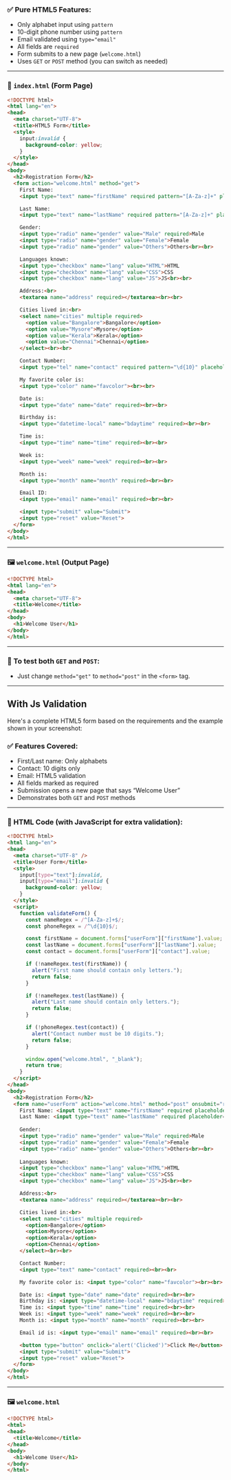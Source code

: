 ### ✅ Pure HTML5 Features:

* Only alphabet input using `pattern`
* 10-digit phone number using `pattern`
* Email validated using `type="email"`
* All fields are `required`
* Form submits to a new page (`welcome.html`)
* Uses `GET` or `POST` method (you can switch as needed)

---

### 🧾 `index.html` (Form Page)

```html
<!DOCTYPE html>
<html lang="en">
<head>
  <meta charset="UTF-8">
  <title>HTML5 Form</title>
  <style>
    input:invalid {
      background-color: yellow;
    }
  </style>
</head>
<body>
  <h2>Registration Form</h2>
  <form action="welcome.html" method="get">
    First Name:
    <input type="text" name="firstName" required pattern="[A-Za-z]+" placeholder="Please enter your first name"><br><br>

    Last Name:
    <input type="text" name="lastName" required pattern="[A-Za-z]+" placeholder="Please enter your last name"><br><br>

    Gender:
    <input type="radio" name="gender" value="Male" required>Male
    <input type="radio" name="gender" value="Female">Female
    <input type="radio" name="gender" value="Others">Others<br><br>

    Languages known:
    <input type="checkbox" name="lang" value="HTML">HTML
    <input type="checkbox" name="lang" value="CSS">CSS
    <input type="checkbox" name="lang" value="JS">JS<br><br>

    Address:<br>
    <textarea name="address" required></textarea><br><br>

    Cities lived in:<br>
    <select name="cities" multiple required>
      <option value="Bangalore">Bangalore</option>
      <option value="Mysore">Mysore</option>
      <option value="Kerala">Kerala</option>
      <option value="Chennai">Chennai</option>
    </select><br><br>

    Contact Number:
    <input type="tel" name="contact" required pattern="\d{10}" placeholder="10-digit number"><br><br>

    My favorite color is:
    <input type="color" name="favcolor"><br><br>

    Date is:
    <input type="date" name="date" required><br><br>

    Birthday is:
    <input type="datetime-local" name="bdaytime" required><br><br>

    Time is:
    <input type="time" name="time" required><br><br>

    Week is:
    <input type="week" name="week" required><br><br>

    Month is:
    <input type="month" name="month" required><br><br>

    Email ID:
    <input type="email" name="email" required><br><br>

    <input type="submit" value="Submit">
    <input type="reset" value="Reset">
  </form>
</body>
</html>
```

---

### 🖼 `welcome.html` (Output Page)

```html
<!DOCTYPE html>
<html lang="en">
<head>
  <meta charset="UTF-8">
  <title>Welcome</title>
</head>
<body>
  <h1>Welcome User</h1>
</body>
</html>
```

---

### 🔁 To test both `GET` and `POST`:

* Just change `method="get"` to `method="post"` in the `<form>` tag.


----

## With Js Validation

Here's a complete HTML5 form based on the requirements and the example shown in your screenshot:

### ✅ Features Covered:

* First/Last name: Only alphabets
* Contact: 10 digits only
* Email: HTML5 validation
* All fields marked as required
* Submission opens a new page that says “Welcome User”
* Demonstrates both `GET` and `POST` methods

---

### 🧾 HTML Code (with JavaScript for extra validation):

```html
<!DOCTYPE html>
<html lang="en">
<head>
  <meta charset="UTF-8" />
  <title>User Form</title>
  <style>
    input[type="text"]:invalid,
    input[type="email"]:invalid {
      background-color: yellow;
    }
  </style>
  <script>
    function validateForm() {
      const nameRegex = /^[A-Za-z]+$/;
      const phoneRegex = /^\d{10}$/;

      const firstName = document.forms["userForm"]["firstName"].value;
      const lastName = document.forms["userForm"]["lastName"].value;
      const contact = document.forms["userForm"]["contact"].value;

      if (!nameRegex.test(firstName)) {
        alert("First name should contain only letters.");
        return false;
      }

      if (!nameRegex.test(lastName)) {
        alert("Last name should contain only letters.");
        return false;
      }

      if (!phoneRegex.test(contact)) {
        alert("Contact number must be 10 digits.");
        return false;
      }

      window.open("welcome.html", "_blank");
      return true;
    }
  </script>
</head>
<body>
  <h2>Registration Form</h2>
  <form name="userForm" action="welcome.html" method="post" onsubmit="return validateForm();">
    First Name: <input type="text" name="firstName" required placeholder="Please enter your first name"><br><br>
    Last Name: <input type="text" name="lastName" required placeholder="Please enter your last name"><br><br>
    
    Gender:
    <input type="radio" name="gender" value="Male" required>Male
    <input type="radio" name="gender" value="Female">Female
    <input type="radio" name="gender" value="Others">Others<br><br>
    
    Languages known:
    <input type="checkbox" name="lang" value="HTML">HTML
    <input type="checkbox" name="lang" value="CSS">CSS
    <input type="checkbox" name="lang" value="JS">JS<br><br>

    Address:<br>
    <textarea name="address" required></textarea><br><br>

    Cities lived in:<br>
    <select name="cities" multiple required>
      <option>Bangalore</option>
      <option>Mysore</option>
      <option>Kerala</option>
      <option>Chennai</option>
    </select><br><br>

    Contact Number:
    <input type="text" name="contact" required><br><br>

    My favorite color is: <input type="color" name="favcolor"><br><br>

    Date is: <input type="date" name="date" required><br><br>
    Birthday is: <input type="datetime-local" name="bdaytime" required><br><br>
    Time is: <input type="time" name="time" required><br><br>
    Week is: <input type="week" name="week" required><br><br>
    Month is: <input type="month" name="month" required><br><br>

    Email id is: <input type="email" name="email" required><br><br>

    <button type="button" onclick="alert('Clicked')">Click Me</button>
    <input type="submit" value="Submit">
    <input type="reset" value="Reset">
  </form>
</body>
</html>
```

---

### 🖼 `welcome.html`

```html
<!DOCTYPE html>
<html>
<head>
  <title>Welcome</title>
</head>
<body>
  <h1>Welcome User</h1>
</body>
</html>
```

